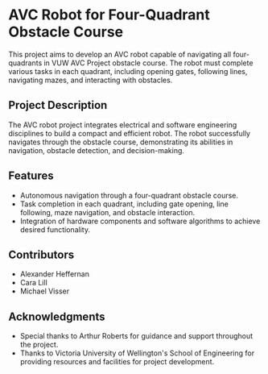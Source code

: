 # AVC Robot for Four-Quadrant Obstacle Course

This project aims to develop an AVC robot capable of navigating all four-quadrants in VUW AVC Project obstacle course. The robot must complete various tasks in each quadrant, including opening gates, following lines, navigating mazes, and interacting with obstacles.

## Project Description

The AVC robot project integrates electrical and software engineering disciplines to build a compact and efficient robot. The robot successfully navigates through the obstacle course, demonstrating its abilities in navigation, obstacle detection, and decision-making.

## Features

- Autonomous navigation through a four-quadrant obstacle course.
- Task completion in each quadrant, including gate opening, line following, maze navigation, and obstacle interaction.
- Integration of hardware components and software algorithms to achieve desired functionality.

## Contributors

- Alexander Heffernan
- Cara Lill
- Michael Visser

## Acknowledgments

- Special thanks to Arthur Roberts for guidance and support throughout the project.
- Thanks to Victoria University of Wellington's School of Engineering for providing resources and facilities for project development.

